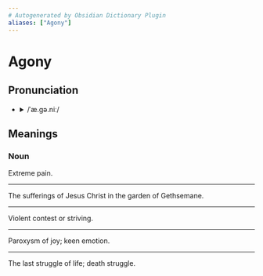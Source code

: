 ```yaml
---
# Autogenerated by Obsidian Dictionary Plugin
aliases: ["Agony"]
---
```


# Agony

## Pronunciation

- <details><summary>/ˈæ.ɡə.niː/</summary><audio controls><source src="https://api.dictionaryapi.dev/media/pronunciations/en/agony-us.mp3"></audio></details>

## Meanings

### Noun

Extreme pain.

---

The sufferings of Jesus Christ in the garden of Gethsemane.

---

Violent contest or striving.

---

Paroxysm of joy; keen emotion.

---

The last struggle of life; death struggle.


